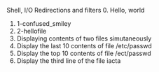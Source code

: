 Shell, I/O Redirections and filters
0. Hello, world
1. 1-confused_smiley
2. 2-hellofile
3. Displaying contents of two files simutaneously 
4. Display the last 10 contents of file /etc/passwd
5. Display the top 10 contents of file /ect/passwd
6. Display the third line of the file iacta
